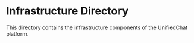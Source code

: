 # Infrastructure Directory

This directory contains the infrastructure components of the UnifiedChat platform.
